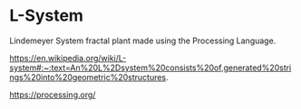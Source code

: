# L-System

Lindemeyer System fractal plant made using the Processing Language. 

https://en.wikipedia.org/wiki/L-system#:~:text=An%20L%2Dsystem%20consists%20of,generated%20strings%20into%20geometric%20structures.

https://processing.org/
